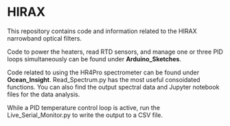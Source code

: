 # HIRAX
This repository contains code and information related to the HIRAX narrowband optical filters. 


Code to power the heaters, read RTD sensors, and manage one or three PID loops simultaneously can be found under __Arduino_Sketches__.


Code related to using the HR4Pro spectrometer can be found under __Ocean_Insight__. Read_Spectrum.py has the most useful consoidated functions. You can also find the output spectral data and Jupyter notebook files for the data analysis. 


While a PID temperature control loop is active, run the Live_Serial_Monitor.py to write the output to a CSV file. 
